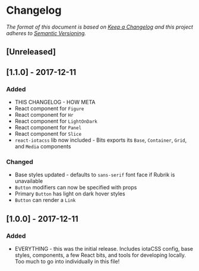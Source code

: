 # Changelog

*The format of this document is based on [Keep a Changelog](http://keepachangelog.com/en/1.0.0/)
and this project adheres to [Semantic Versioning](http://semver.org/spec/v2.0.0.html).*

## [Unreleased]

## [1.1.0] - 2017-12-11

### Added

- THIS CHANGELOG - HOW META
- React component for `Figure`
- React component for `Hr`
- React component for `LightOnDark`
- React component for `Panel`
- React component for `Slice`
- `react-iotacss` lib now included - Bits exports its `Base`, `Container`, `Grid`, and `Media` components

### Changed

- Base styles updated - defaults to `sans-serif` font face if Rubrik is unavailable
- `Button` modifiers can now be specified with props
- Primary `Button` has light on dark hover styles
- `Button` can render a `Link`

## [1.0.0] - 2017-12-11

### Added

- EVERYTHING - this was the initial release. Includes iotaCSS config, base styles, components, a few React bits, and tools for developing locally. Too much to go into individually in this file!
